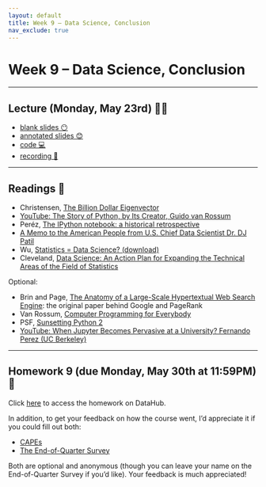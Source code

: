 ```yaml
---
layout: default
title: Week 9 – Data Science, Conclusion
nav_exclude: true
---
```


<script src="https://cdn.mathjax.org/mathjax/latest/MathJax.js?config=TeX-AMS-MML_HTMLorMML" type="text/javascript"></script>

# Week 9 – Data Science, Conclusion

---

## Lecture (Monday, May 23rd) 👨‍🏫

- [blank slides 😶](../../slides/lec09.pdf)
- [annotated slides 😊](../../slides/lec09-annotated.pdf)
- [code 💻](http://datahub.ucsd.edu/user-redirect/git-sync?repo=https://github.com/dsc-courses/dsc90-2022-sp&subPath=lecture/lec09)
- [recording 🎥](https://youtu.be/pXG-c17uMds)

---

## Readings 📖

- Christensen, [The Billion Dollar Eigenvector](http://jdc.math.uwo.ca/M1600b-2014/l/pagerank-1600.pdf)
- [YouTube: The Story of Python, by Its Creator, Guido van Rossum](https://www.youtube.com/watch?v=J0Aq44Pze-w)
- Peréz, [The IPython notebook: a historical retrospective](http://blog.fperez.org/2012/01/ipython-notebook-historical.html)
- [A Memo to the American People from U.S. Chief Data Scientist Dr. DJ Patil](https://obamawhitehouse.archives.gov/blog/2015/02/19/memo-american-people-us-chief-data-scientist-dr-dj-patil)
- Wu, [Statistics = Data Science? (download)](https://www2.isye.gatech.edu/~jeffwu/presentations/datascience.pdf)
- Cleveland, [Data Science: An Action Plan for Expanding the Technical Areas of the Field of Statistics](https://www.jstor.org/stable/pdf/1403527.pdf?refreqid=excelsior%3A48f6515c2c2246cc92d35a6c9c7e39b8&ab_segments=&origin=)

Optional:
- Brin and Page, [The Anatomy of a Large-Scale Hypertextual Web Search Engine](http://infolab.stanford.edu/~backrub/google.html): the original paper behind Google and PageRank
- Van Rossum, [Computer Programming for Everybody](https://www.python.org/doc/essays/cp4e/)
- PSF, [Sunsetting Python 2](https://www.python.org/doc/sunset-python-2/)
- [YouTube: When Jupyter Becomes Pervasive at a University? Fernando Perez (UC Berkeley)](https://www.youtube.com/watch?v=Wd6a3JIFH0s)

---

## Homework 9 (due Monday, May 30th at 11:59PM) 📝

Click [here](http://datahub.ucsd.edu/user-redirect/git-sync?repo=https://github.com/dsc-courses/dsc90-2022-sp&subPath=homework/hw09/hw09-student.ipynb) to access the homework on DataHub.

In addition, to get your feedback on how the course went, I’d appreciate it if you could fill out both:

- [CAPEs](https://cape.ucsd.edu)
- [The End-of-Quarter Survey](https://docs.google.com/forms/d/e/1FAIpQLSdvEnoGGqrp8ILYdGO-pEeDG8KL4JVNcwA9c7oNFpUpmpY--w/viewform)

Both are optional and anonymous (though you can leave your name on the End-of-Quarter Survey if you’d like). Your feedback is much appreciated!